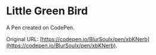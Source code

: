 # Little Green Bird

A Pen created on CodePen.

Original URL: [https://codepen.io/BlurSoulx/pen/xbKNerb](https://codepen.io/BlurSoulx/pen/xbKNerb).

